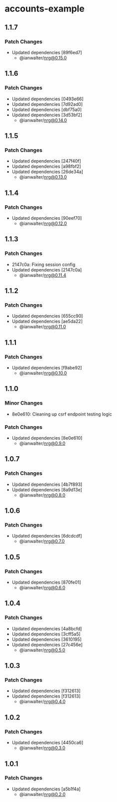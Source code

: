 # accounts-example

## 1.1.7

### Patch Changes

- Updated dependencies [89f6ed7]
  - @ianwalter/nrg@0.15.0

## 1.1.6

### Patch Changes

- Updated dependencies [0493e66]
- Updated dependencies [7d92ad0]
- Updated dependencies [dbf75a0]
- Updated dependencies [3d53bf2]
  - @ianwalter/nrg@0.14.0

## 1.1.5

### Patch Changes

- Updated dependencies [247f40f]
- Updated dependencies [a98fbf2]
- Updated dependencies [26de34a]
  - @ianwalter/nrg@0.13.0

## 1.1.4

### Patch Changes

- Updated dependencies [90eef70]
  - @ianwalter/nrg@0.12.0

## 1.1.3

### Patch Changes

- 2147c0a: Fixing session config
- Updated dependencies [2147c0a]
  - @ianwalter/nrg@0.11.4

## 1.1.2

### Patch Changes

- Updated dependencies [655cc90]
- Updated dependencies [ae5da22]
  - @ianwalter/nrg@0.11.0

## 1.1.1

### Patch Changes

- Updated dependencies [f9abe92]
  - @ianwalter/nrg@0.10.0

## 1.1.0

### Minor Changes

- 8e0e610: Cleaning up csrf endpoint testing logic

### Patch Changes

- Updated dependencies [8e0e610]
  - @ianwalter/nrg@0.9.0

## 1.0.7

### Patch Changes

- Updated dependencies [4b7f893]
- Updated dependencies [8a9d13e]
  - @ianwalter/nrg@0.8.0

## 1.0.6

### Patch Changes

- Updated dependencies [6dcdcdf]
  - @ianwalter/nrg@0.7.0

## 1.0.5

### Patch Changes

- Updated dependencies [870fe01]
  - @ianwalter/nrg@0.6.0

## 1.0.4

### Patch Changes

- Updated dependencies [4a8bcfd]
- Updated dependencies [3cff5a5]
- Updated dependencies [3610195]
- Updated dependencies [27c456e]
  - @ianwalter/nrg@0.5.0

## 1.0.3

### Patch Changes

- Updated dependencies [f312613]
- Updated dependencies [f312613]
  - @ianwalter/nrg@0.4.0

## 1.0.2

### Patch Changes

- Updated dependencies [4450ca6]
  - @ianwalter/nrg@0.3.0

## 1.0.1

### Patch Changes

- Updated dependencies [a5b1f4a]
  - @ianwalter/nrg@0.2.0
